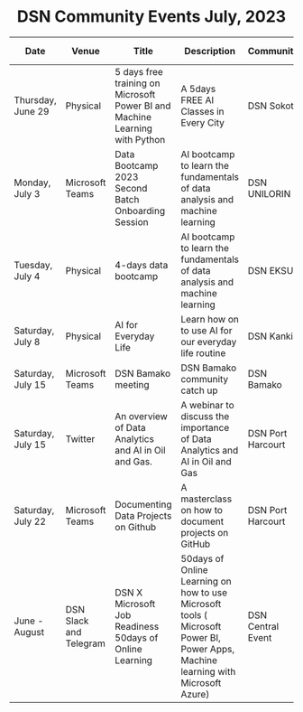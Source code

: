 <h1 align="center">DSN Community Events July, 2023</h1>

<table>
  <thead>
    <tr>
      <th>Date</th>
      <th>Venue</th>
      <th>Title</th>
      <th>Description</th>
      <th>Community</th>
      <th>Registration Link</th>
    </tr>
  </thead>
  <tbody>
    <tr>
      <td>Thursday, June 29</td>
      <td>Physical</td>
      <td>5 days free training on Microsoft Power BI and Machine Learning with Python </td>
      <td>A 5days FREE AI Classes in Every City	</td>
      <td>DSN Sokoto</td>
      <td><a href="http://bit.ly/DSNStudents">Registration Link</a></td>
    </tr>
    <tr>
      <td>Monday, July 3</td>
      <td>Microsoft Teams</td>
      <td>Data Bootcamp 2023 Second Batch Onboarding Session</td>
      <td>AI bootcamp to learn the fundamentals of data analysis and machine learning</td>
      <td>DSN UNILORIN</td>
      <td><a href="https://bit.ly/databootcamp2023_onboardingsession">Registration Link</a></td>
    </tr>
      <tr>
      <td>Tuesday, July 4</td>
      <td>Physical</td>
      <td>4-days data bootcamp</td>
      <td>AI bootcamp to learn the fundamentals of data analysis and machine learning</td>
      <td>DSN EKSU</td>
      <td><a href="bit.ly/3PfUZUm">Registration Link</a></td>
    </tr>
    <tr>
      <td>Saturday, July 8</td>
      <td>Physical</td>
      <td>AI for Everyday Life</td>
      <td>Learn how on to use AI for our everyday life routine</td>
      <td>DSN Kankia</td>
      <td><a href="http://bit.ly/DSN_KC8J23">Registration Link</a></td>
    </tr>
    <tr>
      <td>Saturday, July 15</td>
      <td>Microsoft Teams</td>
      <td>DSN Bamako meeting</td>
      <td>DSN Bamako community catch up</td>
      <td>DSN Bamako</td>
      <td></td>
    </tr>
      <tr>
      <td>Saturday, July 15</td>
      <td>Twitter</td>
      <td>An overview of Data Analytics and AI in Oil and Gas.</td>
      <td>A webinar to discuss the importance of Data Analytics and AI in Oil and Gas</td>
      <td>DSN Port Harcourt</td>
      <td></td>
    </tr>
      <tr>
      <td>Saturday, July 22</td>
      <td>Microsoft Teams</td>
      <td>Documenting Data Projects on Github</td>
      <td>A masterclass on how to document projects on GitHub</td>
      <td>DSN Port Harcourt</td>
      <td></td>
    </tr>
       <tr>
      <td>June - August</td>
      <td>DSN Slack and Telegram</td>
      <td>DSN X Microsoft Job Readiness 50days of Online Learning</td>
      <td>50days of Online Learning on how to use Microsoft tools ( Microsoft Power BI, Power Apps, Machine learning with Microsoft Azure)</td>
      <td>DSN Central Event</td>
      <td><a href="https://bit.ly/DSN-Microsoft-50days-Learning ">Registration Link</a></td>
      </tr>
  </tbody>
</table>
